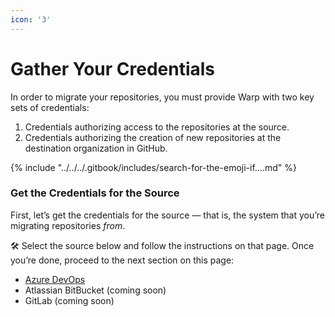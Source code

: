 ```yaml
---
icon: '3'
---
```


# Gather Your Credentials

In order to migrate your repositories, you must provide Warp with two key sets of credentials:

1. Credentials authorizing access to the repositories at the source.
2. Credentials authorizing the creation of new repositories at the destination organization in GitHub.

{% include "../../../.gitbook/includes/search-for-the-emoji-if....md" %}

### Get the Credentials for the Source

First, let’s get the credentials for the source — that is, the system that you’re migrating repositories _from_.

🛠️ Select the source below and follow the instructions on that page. Once you’re done, proceed to the next section on this page:

* [Azure DevOps](get-your-azure-devops-credentials.md)
* Atlassian BitBucket (coming soon)
* GitLab (coming soon)
